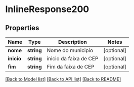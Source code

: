 # InlineResponse200

## Properties
Name | Type | Description | Notes
------------ | ------------- | ------------- | -------------
**nome** | **string** | Nome do municipio | [optional] 
**inicio** | **string** | inicio da faixa de CEP | [optional] 
**fim** | **string** | Fim da faixa de CEP | [optional] 

[[Back to Model list]](../README.md#documentation-for-models) [[Back to API list]](../README.md#documentation-for-api-endpoints) [[Back to README]](../README.md)



